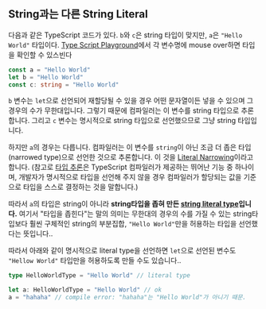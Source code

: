 ## String과는 다른 String Literal

다음과 같은 TypeScript 코드가 있다. `b`와 `c`은 string 타입이 맞지만, `a`은 `"Hello World"` 타입이다. [Type Script Playground](https://www.typescriptlang.org/play?#code/MYewdgzgLgBAFgUwDZJAdRAJyQEwIwwC8MARABLKowbY4kCwAUEgrIiulrgExGkUdqXOk1CQ2lTrQDMALhjRMASzABzPuUlDaJIA)에서 각 변수명에 mouse over하면 타입을 확인할 수 있스빈다

```ts
const a = "Hello World"
let b = "Hello World"
const c: string = "Hello World"
```

`b` 변수는 `let`으로 선언되어 재할당될 수 있을 경우 어떤 문자열이든 넣을 수 있으며 그 경우의 수가 무한대입니다. 그렇기 때문에 컴파일러는 이 변수를 string 타입으로 추론합니다. 그리고 `c` 변수는 명시적으로 string 타입으로 선언했으므로 그냥 string 타입입니다.

하지만 `a`의 경우는 다릅니다. 컴파일러는 이 변수를 `string`이 아닌 조금 더 좁은 타입(narrowed type)으로 선언한 것으로 추론합니다. 이 것을 [Literal Narrowing](https://www.typescriptlang.org/docs/handbook/literal-types.html#literal-narrowing)이라고 합니다. (참고로 [타입 추론](https://www.typescriptlang.org/docs/handbook/type-inference.html)은 TypeScript 컴파일러가 제공하는 뛰어난 기능 중 하나이며, 개발자가 명시적으로 타입을 선언해 주지 않을 경우 컴파일러가 할당되는 값을 기준으로 타입을 스스로 결정하는 것을 말합니다.)

따라서 `a`의 타입은 string이 아니라 **string타입을 좁혀 만든 [string literal type](https://www.typescriptlang.org/docs/handbook/literal-types.html)입니다.** 여기서 "타입을 좁힌다"는 말의 의미는 무한대의 경우의 수를 가질 수 있는 string타입보다 훨씬 구체적인 string의 부분집합, `"Hello World"`만을 허용하는 타입을 선언했다는 뜻입니다..

따라서 아래와 같이 명시적으로 literal type을 선언하면 `let`으로 선언된 변수도 `"Hellow World"` 타입만을 허용하도록 만들 수도 있습니다..

```ts
type HelloWorldType = "Hello World" // literal type

let a: HelloWorldType = "Hello World" // ok
a = "hahaha" // compile error: "hahaha"는 "Hello World"가 아니기 때문.
```